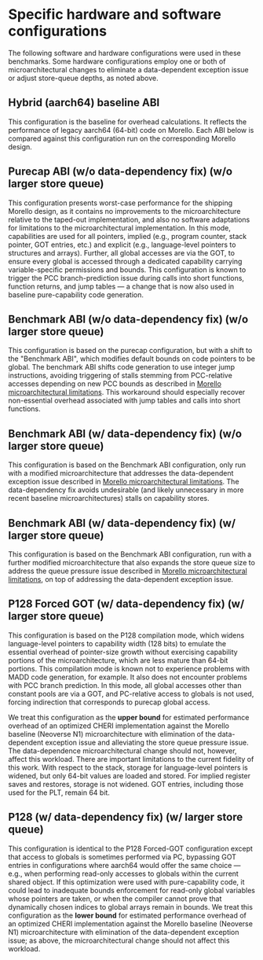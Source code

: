 # Specific hardware and software configurations

The following software and hardware configurations were used in these
benchmarks.
Some hardware configurations employ one or both of microarchitectural changes
to eliminate a data-dependent exception issue or adjust store-queue depths, as
noted above.

## Hybrid (aarch64) baseline ABI

This configuration is the baseline for overhead calculations.
It reflects the performance of legacy aarch64 (64-bit) code on Morello.
Each ABI below is compared against this configuration run on the corresponding
Morello design.

## Purecap ABI (w/o data-dependency fix) (w/o larger store queue)

This configuration presents worst-case performance for the shipping Morello
design, as it contains no improvements to the microarchitecture relative to
the taped-out implementation, and also no software adaptations for limitations
to the microarchitectural implementation.
In this mode, capabilities are used for all pointers, implied (e.g., program
counter, stack pointer, GOT entries, etc.) and explicit (e.g., language-level
pointers to structures and arrays).
Further, all global accesses are via the GOT, to ensure every global is
accessed through a dedicated capability carrying variable-specific permissions
and bounds.
This configuration is known to trigger the PCC branch-prediction issue during
calls into short functions, function returns, and jump tables &mdash; a change
that is now also used in baseline pure-capability code generation.

## Benchmark ABI (w/o data-dependency fix) (w/o larger store queue)

This configuration is based on the purecap configuration, but with a shift to
the "Benchmark ABI", which modifies default bounds on code pointers to be
global.
The benchmark ABI shifts code generation to use integer jump instructions,
avoiding triggering of stalls stemming from PCC-relative accesses depending on
new PCC bounds as described in [Morello microarchitectural
limitations](../performance-methodology/morello-microarchitectural-limitations.md).
This workaround should especially recover non-essential overhead associated
with jump tables and calls into short functions.

## Benchmark ABI (w/ data-dependency fix) (w/o larger store queue)

This configuration is based on the Benchmark ABI configuration, only run with
a modified microarchitecture that addresses the data-dependent exception issue
described in [Morello microarchitectural
limitations](../performance-methodology/morello-microarchitectural-limitations.md).
The data-dependency fix avoids undesirable (and likely unnecessary in more
recent baseline microarchitectures) stalls on capability stores.

## Benchmark ABI (w/ data-dependency fix) (w/ larger store queue)

This configuration is based on the Benchmark ABI configuration, run with a
further modified microarchitecture that also expands the store queue size to
address the queue pressure issue described in [Morello microarchitectural
limitations](../performance-methodology/morello-microarchitectural-limitations.md),
on top of addressing the data-dependent exception issue.

## P128 Forced GOT (w/ data-dependency fix) (w/ larger store queue)

This configuration is based on the P128 compilation mode, which widens
language-level pointers to capability width (128 bits) to emulate the
essential overhead of pointer-size growth without exercising capability
portions of the microarchitecture, which are less mature than 64-bit portions.
This compilation mode is known not to experience problems with MADD code
generation, for example.
It also does not encounter problems with PCC branch prediction.
In this mode, all global accesses other than constant pools are via a GOT, and
PC-relative access to globals is not used, forcing indirection that
corresponds to purecap global access.

We treat this configuration as the **upper bound** for estimated performance
overhead of an optimized CHERI implementation against the Morello baseline
(Neoverse N1) microarchitecture with elimination of the data-dependent
exception issue and alleviating the store queue pressure issue.
The data-dependence microarchitectural change should not, however, affect this
workload.
There are important limitations to the current fidelity of this work.
With respect to the stack, storage for language-level pointers is widened, but
only 64-bit values are loaded and stored.
For implied register saves and restores, storage is not widened.
GOT entries, including those used for the PLT, remain 64 bit.

## P128 (w/ data-dependency fix) (w/ larger store queue)

This configuration is identical to the P128 Forced-GOT configuration except
that access to globals is sometimes performed via PC, bypassing GOT entries
in configurations where aarch64 would offer the same choice
&mdash; e.g., when performing read-only accesses to globals within the current
shared object.
If this optimization were used with pure-capability code, it could lead to
inadequate bounds enforcement for read-only global variables whose pointers
are taken, or when the compiler cannot prove that dynamically chosen indices
to global arrays remain in bounds.
We treat this configuration as the **lower bound** for estimated performance
overhead of an optimized CHERI implementation against the Morello baseline
(Neoverse N1) microarchitecture with elimination of the data-dependent
exception issue; as above, the microarchitectural change should not affect
this workload.
